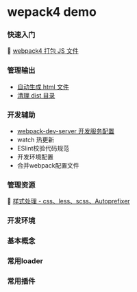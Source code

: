 # wepack4 demo

### 快速入门

🍃 [webpack4 打包 JS 文件](https://github.com/aimeefe/wepack4-demo/tree/master/demo01)

### 管理输出

- [自动生成 html 文件](https://github.com/aimeefe/wepack4-demo/tree/master/demo02)
- [清理 dist 目录](https://github.com/aimeefe/wepack4-demo/tree/master/demo04)

### 开发辅助
- [webpack-dev-server 开发服务配置](https://github.com/aimeefe/wepack4-demo/tree/master/demo05)
- watch 热更新
- ESlint校验代码规范
- 开发环境配置
- 合并webpack配置文件

### 管理资源

🍃 [样式处理 - css、less、scss、Autoprefixer](https://github.com/aimeefe/wepack4-demo/tree/master/demo03)

### 开发环境
### 基本概念
### 常用loader
### 常用插件

